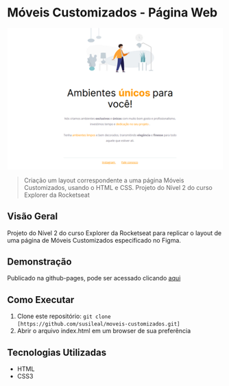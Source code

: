 # Móveis Customizados - Página Web

![Imagem do Projeto](images/system.png)

> Criação um layout correspondente a uma página Móveis Customizados, usando o HTML e CSS. Projeto do Nível 2 do curso Explorer da Rocketseat

## Visão Geral

Projeto do Nível 2 do curso Explorer da Rocketseat para replicar o layout de uma página de Móveis Customizados especificado no Figma.

## Demonstração
Publicado na github-pages, pode ser acessado clicando [aqui](https://susileal.github.io/moveis-customizados/)

## Como Executar

1. Clone este repositório: `git clone [https://github.com/susileal/moveis-customizados.git]`
2. Abrir o arquivo index.html em um browser de sua preferência

## Tecnologias Utilizadas
- HTML
- CSS3
